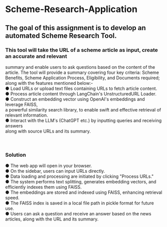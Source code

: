 # Scheme-Research-Application
## The goal of this assignment is to develop an automated Scheme Research Tool.
### This tool will take the URL of a scheme article as input, create an accurate and relevant
summary and enable users to ask questions based on the content of the article. The
tool will provide a summary covering four key criteria: Scheme Benefits, Scheme
Application Process, Eligibility, and Documents required; along with the features
mentioned below:-<br>
● Load URLs or upload text files containing URLs to fetch article content.<br>
● Process article content through LangChain's UnstructuredURL Loader.<br>
● Construct an embedding vector using OpenAI's embeddings and leverage FAISS,<br>
a powerful similarity search library, to enable swift and effective retrieval of
relevant information.<br>
● Interact with the LLM's (ChatGPT etc.) by inputting queries and receiving answers<br>
along with source URLs and its summary.<br><br><br>
### Solution <br>
● The web app will open in your browser.<br>
● On the sidebar, users can input URLs directly.<br>
● Data loading and processing are initiated by clicking "Process URLs."<br>
● The system performs text splitting, generates embedding vectors, and efficiently
indexes them using FAISS.<br>
● The embeddings are stored and indexed using FAISS, enhancing retrieval speed.<br>
● The FAISS index is saved in a local file path in pickle format for future use.<br>
● Users can ask a question and receive an answer based on the news articles,
along with the URL and its summary.<br>
